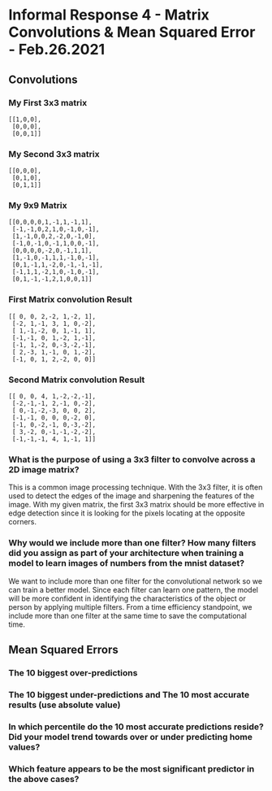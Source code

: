 # Informal Response 4 - Matrix Convolutions & Mean Squared Error - Feb.26.2021

## Convolutions
### My First 3x3 matrix 

```
[[1,0,0],
 [0,0,0],
 [0,0,1]]
```

### My Second 3x3 matrix 
```
[[0,0,0],
 [0,1,0],
 [0,1,1]]
```

### My 9x9 Matrix
```
[[0,0,0,0,1,-1,1,-1,1],
 [-1,-1,0,2,1,0,-1,0,-1],
 [1,-1,0,0,2,-2,0,-1,0],
 [-1,0,-1,0,-1,1,0,0,-1],
 [0,0,0,0,-2,0,-1,1,1],
 [1,-1,0,-1,1,1,-1,0,-1],
 [0,1,-1,1,-2,0,-1,-1,-1],
 [-1,1,1,-2,1,0,-1,0,-1],
 [0,1,-1,-1,2,1,0,0,1]]
```

### First Matrix convolution Result
```
[[ 0, 0, 2,-2, 1,-2, 1],
 [-2, 1,-1, 3, 1, 0,-2],
 [ 1,-1,-2, 0, 1,-1, 1],
 [-1,-1, 0, 1,-2, 1,-1],
 [-1, 1,-2, 0,-3,-2,-1],
 [ 2,-3, 1,-1, 0, 1,-2],
 [-1, 0, 1, 2,-2, 0, 0]]
```
### Second Matrix convolution Result 
```
[[ 0, 0, 4, 1,-2,-2,-1],
 [-2,-1,-1, 2,-1, 0,-2],
 [ 0,-1,-2,-3, 0, 0, 2],
 [-1,-1, 0, 0, 0,-2, 0],
 [-1, 0,-2,-1, 0,-3,-2],
 [ 3,-2, 0,-1,-1,-2,-2],
 [-1,-1,-1, 4, 1,-1, 1]]
```

### What is the purpose of using a 3x3 filter to convolve across a 2D image matrix?
This is a common image processing technique. With the 3x3 filter, it is often used to detect the edges of the image and sharpening the features of the image. With my given matrix, the first 3x3 matrix should be more effective in edge detection since it is looking for the pixels locating at the opposite corners. 

### Why would we include more than one filter? How many filters did you assign as part of your architecture when training a model to learn images of numbers from the mnist dataset?
We want to include more than one filter for the convolutional network so we can train a better model. Since each filter can learn one pattern, the model will be more confident in identifying the characteristics of the object or person by applying multiple filters. From a time efficiency standpoint, we include more than one filter at the same time to save the computational time.

## Mean Squared Errors
### The 10 biggest over-predictions

### The 10 biggest under-predictions and The 10 most accurate results (use absolute value)
### In which percentile do the 10 most accurate predictions reside? Did your model trend towards over or under predicting home values?
### Which feature appears to be the most significant predictor in the above cases?
